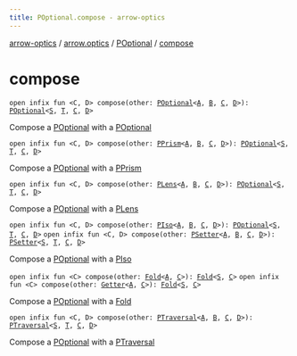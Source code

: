 ```yaml
---
title: POptional.compose - arrow-optics
---
```


[arrow-optics](../../index.html) / [arrow.optics](../index.html) / [POptional](index.html) / [compose](./compose.html)

# compose

`open infix fun <C, D> compose(other: `[`POptional`](index.html)`<`[`A`](index.html#A)`, `[`B`](index.html#B)`, `[`C`](compose.html#C)`, `[`D`](compose.html#D)`>): `[`POptional`](index.html)`<`[`S`](index.html#S)`, `[`T`](index.html#T)`, `[`C`](compose.html#C)`, `[`D`](compose.html#D)`>`

Compose a [POptional](index.html) with a [POptional](index.html)

`open infix fun <C, D> compose(other: `[`PPrism`](../-p-prism/index.html)`<`[`A`](index.html#A)`, `[`B`](index.html#B)`, `[`C`](compose.html#C)`, `[`D`](compose.html#D)`>): `[`POptional`](index.html)`<`[`S`](index.html#S)`, `[`T`](index.html#T)`, `[`C`](compose.html#C)`, `[`D`](compose.html#D)`>`

Compose a [POptional](index.html) with a [PPrism](../-p-prism/index.html)

`open infix fun <C, D> compose(other: `[`PLens`](../-p-lens/index.html)`<`[`A`](index.html#A)`, `[`B`](index.html#B)`, `[`C`](compose.html#C)`, `[`D`](compose.html#D)`>): `[`POptional`](index.html)`<`[`S`](index.html#S)`, `[`T`](index.html#T)`, `[`C`](compose.html#C)`, `[`D`](compose.html#D)`>`

Compose a [POptional](index.html) with a [PLens](../-p-lens/index.html)

`open infix fun <C, D> compose(other: `[`PIso`](../-p-iso/index.html)`<`[`A`](index.html#A)`, `[`B`](index.html#B)`, `[`C`](compose.html#C)`, `[`D`](compose.html#D)`>): `[`POptional`](index.html)`<`[`S`](index.html#S)`, `[`T`](index.html#T)`, `[`C`](compose.html#C)`, `[`D`](compose.html#D)`>`
`open infix fun <C, D> compose(other: `[`PSetter`](../-p-setter/index.html)`<`[`A`](index.html#A)`, `[`B`](index.html#B)`, `[`C`](compose.html#C)`, `[`D`](compose.html#D)`>): `[`PSetter`](../-p-setter/index.html)`<`[`S`](index.html#S)`, `[`T`](index.html#T)`, `[`C`](compose.html#C)`, `[`D`](compose.html#D)`>`

Compose a [POptional](index.html) with a [PIso](../-p-iso/index.html)

`open infix fun <C> compose(other: `[`Fold`](../-fold/index.html)`<`[`A`](index.html#A)`, `[`C`](compose.html#C)`>): `[`Fold`](../-fold/index.html)`<`[`S`](index.html#S)`, `[`C`](compose.html#C)`>`
`open infix fun <C> compose(other: `[`Getter`](../-getter/index.html)`<`[`A`](index.html#A)`, `[`C`](compose.html#C)`>): `[`Fold`](../-fold/index.html)`<`[`S`](index.html#S)`, `[`C`](compose.html#C)`>`

Compose a [POptional](index.html) with a [Fold](../-fold/index.html)

`open infix fun <C, D> compose(other: `[`PTraversal`](../-p-traversal/index.html)`<`[`A`](index.html#A)`, `[`B`](index.html#B)`, `[`C`](compose.html#C)`, `[`D`](compose.html#D)`>): `[`PTraversal`](../-p-traversal/index.html)`<`[`S`](index.html#S)`, `[`T`](index.html#T)`, `[`C`](compose.html#C)`, `[`D`](compose.html#D)`>`

Compose a [POptional](index.html) with a [PTraversal](../-p-traversal/index.html)


